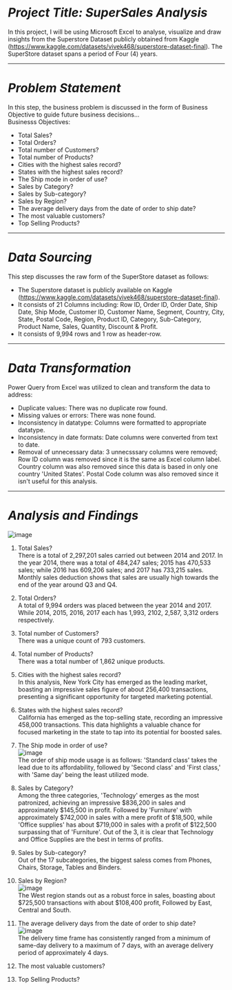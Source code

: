 # *Project Title: SuperSales Analysis*
In this project, I will be using Microsoft Excel to analyse, visualize and draw insights from the Superstore Dataset publicly obtained from Kaggle (https://www.kaggle.com/datasets/vivek468/superstore-dataset-final). The SuperStore dataset spans a period of Four (4) years.

------------------------------------
# *Problem Statement*
In this step, the business problem is discussed in the form of Business Objective to guide future business decisions...  
Businesss Objectives:  
* Total Sales?  
* Total Orders?  
* Total number of Customers?  
* Total number of Products?  
* Cities with the highest sales record?  
* States with the highest sales record?  
* The Ship mode in order of use?  
* Sales by Category?   
* Sales by Sub-category?
* Sales by Region? 
* The average delivery days from the date of order to ship date?  
* The most valuable customers?
* Top Selling Products?

------------------------------------
# *Data Sourcing*
This step discusses the raw form of the SuperStore dataset as follows:  
* The Superstore dataset is publicly available on Kaggle (https://www.kaggle.com/datasets/vivek468/superstore-dataset-final).  
* It consists of 21 Columns including: Row ID,	Order ID,	Order Date,	Ship Date,	Ship Mode,	Customer ID,	Customer Name,	Segment,	Country,	City,	State,	Postal Code,	Region,	Product ID,	Category,	Sub-Category,	Product Name,	Sales,	Quantity,	Discount &	Profit.
* It consists of 9,994 rows and 1 row as header-row.

------------------------------------
# *Data Transformation*
Power Query from Excel was utilized to clean and transform the data to address:  
* Duplicate values: There was no duplicate row found.
* Missing values or errors: There was none found.
* Inconsistency in datatype: Columns were formatted to appropriate datatype.
* Inconsistency in date formats: Date columns were converted from text to date.
* Removal of unnecessary data: 3 unnecsssary columns were removed; Row ID column was removed since it is the same as Excel column label. Country column was also removed since this data is based in only one country 'United States'. Postal Code column was also removed since it isn't useful for this analysis.

-------------------------------------

# *Analysis and Findings*  
![image](https://github.com/Musabdullahi/DA-Stuffs/assets/99256919/84775fde-9640-4a74-aa4c-79f7adb3207c)
1. Total Sales?  
    There is a total of 2,297,201 sales carried out between 2014 and 2017. In the year 2014, there was a total of 484,247 sales; 2015 has 470,533 sales; while 2016 has 609,206 sales;        and 2017 has 733,215 sales.
    Monthly sales deduction shows that sales are usually high towards the end of the year around Q3 and Q4.
3. Total Orders?  
    A total of 9,994 orders was placed between the year 2014 and 2017. While 2014, 2015, 2016, 2017 each has 1,993, 2102, 2,587, 3,312 orders respectively.
4. Total number of Customers?  
    There was a unique count of 793 customers.
5. Total number of Products?  
    There was a total number of 1,862 unique products.  
6. Cities with the highest sales record?  
    In this analysis, New York City has emerged as the leading market, boasting an impressive sales figure of about 256,400 transactions, presenting a significant opportunity for            targeted marketing potential.
7. States with the highest sales record?  
    California has emerged as the top-selling state, recording an impressive 458,000 transactions. This data highlights a valuable chance for focused marketing in the state to tap into      its potential for boosted sales.
8. The Ship mode in order of use?  
![image](https://github.com/Musabdullahi/DA-Stuffs/assets/99256919/45930b2c-b360-41ab-b59d-fb63efe4924a)  
   The order of ship mode usage is as follows: 'Standard class' takes the lead due to its affordability, followed by 'Second class' and 'First class,' with 'Same day' being the least       utilized mode.
10. Sales by Category?  
    Among the three categories, 'Technology' emerges as the most patronized, achieving an impressive $836,200 in sales and approximately $145,500 in profit. Followed by 'Furniture' with     approximately $742,000 in sales with a mere profit of $18,500, while 'Office supplies' has about $719,000 in sales with a profit of $122,500 surpassing that of 'Furniture'. Out of       the 3, it is clear that Technology and Office Supplies are the best in terms of profits. 
11. Sales by Sub-category?  
    Out of the 17 subcategories, the biggest saless comes from Phones, Chairs, Storage, Tables and Binders.
12. Sales by Region?  
    ![image](https://github.com/Musabdullahi/DA-Stuffs/assets/99256919/31339af8-158b-4dec-8ab6-0fa45a4d1d13)  
    The West region stands out as a robust force in sales, boasting about $725,500 transactions with about $108,400 profit, Followed by East, Central and South.
13. The average delivery days from the date of order to ship date?  
![image](https://github.com/Musabdullahi/DA-Stuffs/assets/99256919/dfdce797-baf7-487e-91ee-fbea29a0eb95)  
    The delivery time frame has consistently ranged from a minimum of same-day delivery to a maximum of 7 days, with an average delivery period of approximately 4 days.
14. The most valuable customers?  
    
15. Top Selling Products?
